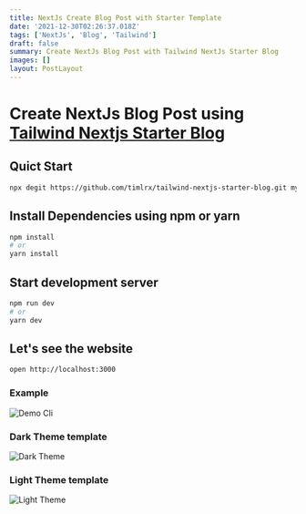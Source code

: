 ```yaml
---
title: NextJs Create Blog Post with Starter Template
date: '2021-12-30T02:26:37.018Z'
tags: ['NextJs', 'Blog', 'Tailwind']
draft: false
summary: Create NextJs Blog Post with Tailwind NextJs Starter Blog
images: []
layout: PostLayout
---
```


# Create NextJs Blog Post using [Tailwind Nextjs Starter Blog](https://github.com/timlrx/tailwind-nextjs-starter-blog)

## Quict Start

```bash
npx degit https://github.com/timlrx/tailwind-nextjs-starter-blog.git my-blog
```

## Install Dependencies using npm or yarn

```bash
npm install
# or
yarn install
```

## Start development server

```bash
npm run dev
# or
yarn dev
```

## Let's see the website

```bash
open http://localhost:3000
```

### Example

![Demo Cli](/images/demo-script.png)

### Dark Theme template

![Dark Theme](/images/dark-theme.png)

### Light Theme template

![Light Theme](/images/light-theme.png)
